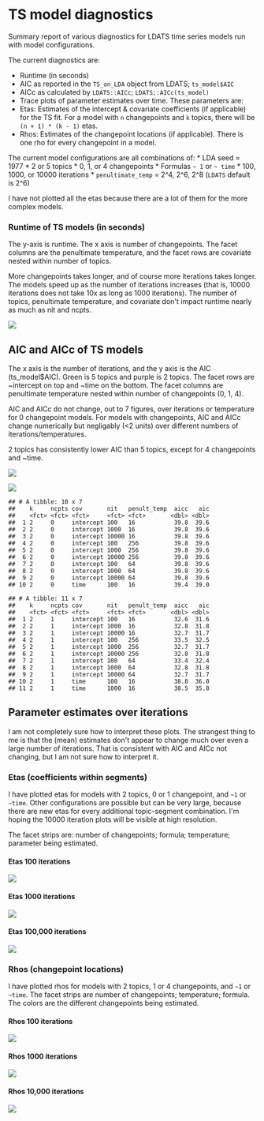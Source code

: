TS model diagnostics
================

Summary report of various diagnostics for LDATS time series models run with model configurations.

The current diagnostics are:

-   Runtime (in seconds)
-   AIC as reported in the `TS_on_LDA` object from LDATS; `ts_model$AIC`
-   AICc as calculated by `LDATS::AICc`; `LDATS::AICc(ts_model)`
-   Trace plots of parameter estimates over time. These parameters are:
-   Etas: Estimates of the intercept & covariate coefficients (if applicable) for the TS fit. For a model with `n` changepoints and `k` topics, there will be `(n + 1) * (k - 1)` etas.
-   Rhos: Estimates of the changepoint locations (if applicable). There is one rho for every changepoint in a model.

The current model configurations are all combinations of: \* LDA seed = 1977 \* 2 or 5 topics \* 0, 1, or 4 changepoints \* Formulas `~ 1` or `~ time` \* 100, 1000, or 10000 iterations \* `penultimate_temp` = 2^4, 2^6, 2^8 (`LDATS` default is 2^6)

I have not plotted all the etas because there are a lot of them for the more complex models.

### Runtime of TS models (in seconds)

The y-axis is runtime. The x axis is number of changepoints. The facet columns are the penultimate temperature, and the facet rows are covariate nested within number of topics.

More changepoints takes longer, and of course more iterations takes longer. The models speed up as the number of iterations increases (that is, 10000 iterations does not take 10x as long as 1000 iterations). The number of topics, penultimate temperature, and covariate don't impact runtime nearly as much as nit and ncpts.

![](summary_files/figure-markdown_github/runtime-1.png)

AIC and AICc of TS models
-------------------------

The x axis is the number of iterations, and the y axis is the AIC (ts_model$AIC). Green is 5 topics and purple is 2 topics. The facet rows are ~intercept on top and ~time on the bottom. The facet columns are penultimate temperature nested within number of changepoints (0, 1, 4). 


AIC and AICc do not change, out to 7 figures, over iterations or temperature for 0 changepoint models. For models with changepoints, AIC and AICc change numerically but negligably (&lt;2 units) over different numbers of iterations/temperatures. 


2 topics has consistently lower AIC than 5 topics, except for 4 changepoints and ~time.


![](summary_files/figure-markdown_github/aicc-1.png)

![](summary_files/figure-markdown_github/aiccs-1.png)

    ## # A tibble: 10 x 7
    ##    k     ncpts cov       nit   penult_temp  aicc   aic
    ##    <fct> <fct> <fct>     <fct> <fct>       <dbl> <dbl>
    ##  1 2     0     intercept 100   16           39.8  39.6
    ##  2 2     0     intercept 1000  16           39.8  39.6
    ##  3 2     0     intercept 10000 16           39.8  39.6
    ##  4 2     0     intercept 100   256          39.8  39.6
    ##  5 2     0     intercept 1000  256          39.8  39.6
    ##  6 2     0     intercept 10000 256          39.8  39.6
    ##  7 2     0     intercept 100   64           39.8  39.6
    ##  8 2     0     intercept 1000  64           39.8  39.6
    ##  9 2     0     intercept 10000 64           39.8  39.6
    ## 10 2     0     time      100   16           39.4  39.0

    ## # A tibble: 11 x 7
    ##    k     ncpts cov       nit   penult_temp  aicc   aic
    ##    <fct> <fct> <fct>     <fct> <fct>       <dbl> <dbl>
    ##  1 2     1     intercept 100   16           32.6  31.6
    ##  2 2     1     intercept 1000  16           32.8  31.8
    ##  3 2     1     intercept 10000 16           32.7  31.7
    ##  4 2     1     intercept 100   256          33.5  32.5
    ##  5 2     1     intercept 1000  256          32.7  31.7
    ##  6 2     1     intercept 10000 256          32.8  31.8
    ##  7 2     1     intercept 100   64           33.4  32.4
    ##  8 2     1     intercept 1000  64           32.8  31.8
    ##  9 2     1     intercept 10000 64           32.7  31.7
    ## 10 2     1     time      100   16           38.8  36.0
    ## 11 2     1     time      1000  16           38.5  35.8
    

Parameter estimates over iterations
-----------------------------------

I am not completely sure how to interpret these plots. The strangest thing to me is that the (mean) estimates don't appear to change much over even a large number of iterations. That is consistent with AIC and AICc not changing, but I am not sure how to interpret it.

### Etas (coefficients within segments)

I have plotted etas for models with 2 topics, 0 or 1 changepoint, and `~1` or `~time`. Other configurations are possible but can be very large, because there are new etas for every additional topic-segment combination. I'm hoping the 10000 iteration plots will be visible at high resolution.

The facet strips are: number of changepoints; formula; temperature; parameter being estimated.

#### Etas 100 iterations

![](summary_files/figure-markdown_github/etas%20100-1.png)

#### Etas 1000 iterations

![](summary_files/figure-markdown_github/etas%201k-1.png)

#### Etas 100,000 iterations

![](summary_files/figure-markdown_github/etas%20100k-1.png)

### Rhos (changepoint locations)

I have plotted rhos for models with 2 topics, 1 or 4 changepoints, and `~1` or `~time`. The facet strips are number of changepoints; temperature; formula. The colors are the different changepoints being estimated.

#### Rhos 100 iterations

![](summary_files/figure-markdown_github/rhos%20100-1.png)

#### Rhos 1000 iterations

![](summary_files/figure-markdown_github/rhos%201000-1.png)

#### Rhos 10,000 iterations

![](summary_files/figure-markdown_github/rhos%2010000-1.png)
